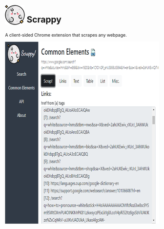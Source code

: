 # <sub><img src="scrappy/icons/64.png" width=64px height=64px></sub> Scrappy
A client-sided Chrome extension that scrapes any webpage.
<p align="center">
<sub><img src="scrappy/other/img1.PNG" width=780px height=596px></sub>
<p>
